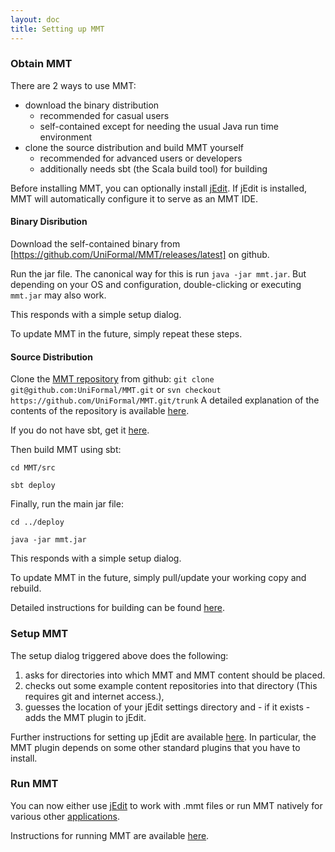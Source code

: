 ```yaml
---
layout: doc
title: Setting up MMT
---
```


### Obtain MMT

There are 2 ways to use MMT:

* download the binary distribution
  * recommended for casual users
  * self-contained except for needing the usual Java run time environment
* clone the source distribution and build MMT yourself
  * recommended for advanced users or developers
  * additionally needs sbt (the Scala build tool) for building

Before installing MMT, you can optionally install [jEdit](http://jedit.org/).
If jEdit is installed, MMT will automatically configure it to serve as an MMT IDE.
  
#### Binary Disribution

Download the self-contained binary from [https://github.com/UniFormal/MMT/releases/latest] on github.

Run the jar file.
The canonical way for this is run `java -jar mmt.jar`.
But depending on your OS and configuration, double-clicking or executing `mmt.jar` may also work.

This responds with a simple setup dialog.

To update MMT in the future, simply repeat these steps.

#### Source Distribution

Clone the [MMT repository](https://github.com/UniFormal/MMT) from github:
```git clone git@github.com:UniFormal/MMT.git```
or
```svn checkout https://github.com/UniFormal/MMT.git/trunk```
A detailed explanation of the contents of the repository is available [here](repo.html).


If you do not have sbt, get it [here](http://www.scala-sbt.org/).

Then build MMT using sbt:
```
cd MMT/src

sbt deploy
```

Finally, run the main jar file:
```
cd ../deploy

java -jar mmt.jar
```

This responds with a simple setup dialog.

To update MMT in the future, simply pull/update your working copy and rebuild.

Detailed instructions for building can be found [here](build.html).

### Setup MMT

The setup dialog triggered above does the following:

1. asks for directories into which MMT and MMT content should be placed.
2. checks out some example content repositories into that directory (This requires git and internet access.),
3. guesses the location of your jEdit settings directory and - if it exists - adds the MMT plugin to jEdit.

Further instructions for setting up jEdit are available [here](jedit.html).
In particular, the MMT plugin depends on some other standard plugins that you have to install.

### Run MMT

You can now either use [jEdit](jedit.html) to work with .mmt files or run MMT natively for various other [applications](../applications/).

Instructions for running MMT are available [here](running.html).
